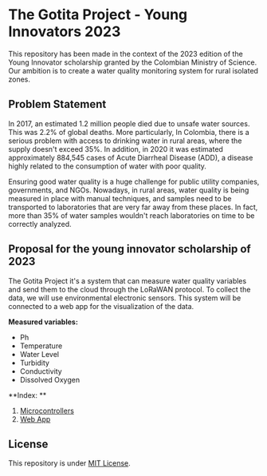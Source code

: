 # The Gotita Project - Young Innovators 2023

This repository has been made in the context of the 2023 edition of the Young Innovator scholarship granted by the Colombian Ministry of Science. Our ambition is to create a water quality monitoring system for rural isolated zones.

## Problem Statement

In 2017, an estimated 1.2 million people died due to unsafe water sources. This was 2.2% of global deaths. More particularly, In Colombia, there is a serious problem with access to drinking water in rural areas, where the supply doesn't exceed 35%. In addition, in 2020 it was estimated approximately 884,545 cases of Acute Diarrheal Disease (ADD), a disease highly related to the consumption of water with poor quality.

Ensuring good water quality is a huge challenge for public utility companies, governments, and NGOs. Nowadays, in rural areas, water quality is being measured in place with manual techniques, and samples need to be transported to laboratories that are very far away from these places. In fact, more than 35% of water samples wouldn't reach laboratories on time to be correctly analyzed.

## Proposal for the young innovator scholarship of 2023

The Gotita Project it's a system that can measure water quality variables and send them to the cloud through the LoRaWAN protocol. To collect the data, we will use environmental electronic sensors. This system will be connected to a web app for the visualization of the data. 

**Measured variables:**
- Ph
- Temperature
- Water Level
- Turbidity
- Conductivity
- Dissolved Oxygen

**Index: **
1. [Microcontrollers]()
2. [Web App]()


## License 

This repository is under [MIT License](https://github.com/clem-gh/TheGotitaProject_YI2023/blob/main/LICENSE.md).
